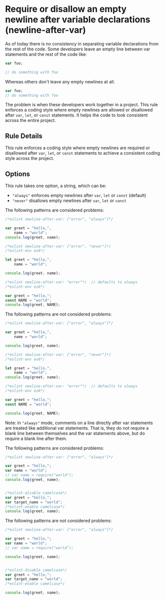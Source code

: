 # Require or disallow an empty newline after variable declarations (newline-after-var)

As of today there is no consistency in separating variable declarations from the rest of the code. Some developers leave an empty line between var statements and the rest of the code like:

```js
var foo;

// do something with foo
```

Whereas others don't leave any empty newlines at all.

```js
var foo;
// do something with foo
```

The problem is when these developers work together in a project. This rule enforces a coding style where empty newlines are allowed or disallowed after `var`, `let`, or `const` statements. It helps the code to look consistent across the entire project.

## Rule Details

This rule enforces a coding style where empty newlines are required or disallowed after `var`, `let`, or `const` statements to achieve a consistent coding style across the project.

## Options

This rule takes one option, a string, which can be:

* `"always"` enforces empty newlines after `var`, `let` or `const` (default)
* `"never"` disallows empty newlines after `var`, `let` or `const`

The following patterns are considered problems:

```js
/*eslint newline-after-var: ["error", "always"]*/

var greet = "hello,",
    name = "world";
console.log(greet, name);
```

```js
/*eslint newline-after-var: ["error", "never"]*/
/*eslint-env es6*/

let greet = "hello,",
    name = "world";

console.log(greet, name);
```

```js
/*eslint newline-after-var: "error"*/  // defaults to always
/*eslint-env es6*/

var greet = "hello,";
const NAME = "world";
console.log(greet, NAME);
```

The following patterns are not considered problems:

```js
/*eslint newline-after-var: ["error", "always"]*/

var greet = "hello,",
    name = "world";

console.log(greet, name);
```

```js
/*eslint newline-after-var: ["error", "never"]*/
/*eslint-env es6*/

let greet = "hello,",
    name = "world";
console.log(greet, name);
```

```js
/*eslint newline-after-var: "error"*/  // defaults to always
/*eslint-env es6*/

var greet = "hello,";
const NAME = "world";

console.log(greet, NAME);
```

Note: in `"always"` mode, comments on a line directly after var statements are treated like additional var statements.
That is, they do not require a blank line between themselves and the var statements above, but do require a blank line after them.

The following patterns are considered problems:

```js
/*eslint newline-after-var: ["error", "always"]*/

var greet = "hello,";
var name = "world";
// var name = require("world");
console.log(greet, name);


/*eslint-disable camelcase*/
var greet = "hello,";
var target_name = "world";
/*eslint-enable camelcase*/
console.log(greet, name);
```

The following patterns are not considered problems:

```js
/*eslint newline-after-var: ["error", "always"]*/

var greet = "hello,";
var name = "world";
// var name = require("world");

console.log(greet, name);


/*eslint-disable camelcase*/
var greet = "hello,";
var target_name = "world";
/*eslint-enable camelcase*/

console.log(greet, name);
```
